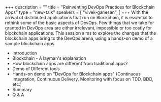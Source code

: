 +++
description = ""
title = "Reinventing DevOps Practices for Blockchain Apps"
type = "new-talk"
speakers = [
        "vivek-ganesan",
]
+++
With the arrival of distributed applications that run on Blockchain, it is essential to rethink some of the basic aspects of DevOps. Few things that we take for granted in DevOps area are either irrelevant, impossible or too costly for blockchain applications. This session aims to explore the changes that the blockchain apps bring to the DevOps arena, using a hands-on demo of a sample blockchain apps.

- Introduction
- Blockchain - A layman's explanation
- How blockchain apps are different from traditional apps?
- Demo of Different tools
- Hands-on demo on "DevOps for Blockchain apps" (Continuous Integration, Continuous Delivery, Monitoring with focus on TDD, BDD, etc.)
- Summary
- Q & A